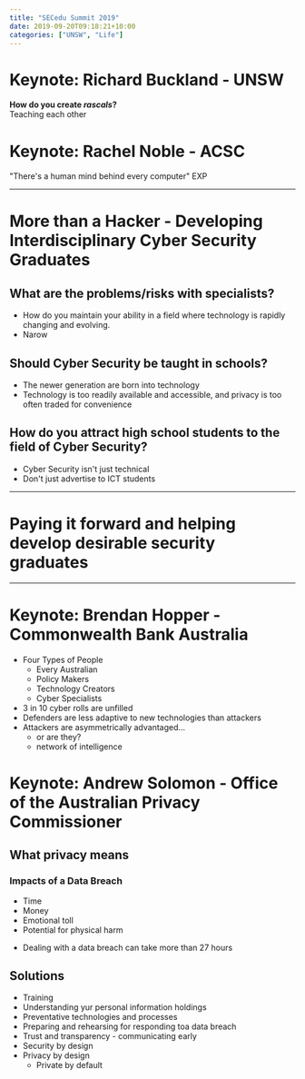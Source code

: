 ```yaml
---
title: "SECedu Summit 2019"
date: 2019-09-20T09:18:21+10:00
categories: ["UNSW", "Life"]
---
```


# Keynote: Richard Buckland - UNSW

**How do you create _rascals_?**  
Teaching each other

# Keynote: Rachel Noble - ACSC

"There's a human mind behind every computer"
EXP

---

# More than a Hacker - Developing Interdisciplinary Cyber Security Graduates

## What are the problems/risks with specialists?

- How do you maintain your ability in a field where technology is rapidly changing and evolving.
- Narow

## Should Cyber Security be taught in schools?

- The newer generation are born into technology
- Technology is too readily available and accessible, and privacy is too often traded for convenience

## How do you attract high school students to the field of Cyber Security?

- Cyber Security isn't just technical
- Don't just advertise to ICT students

---

# Paying it forward and helping develop desirable security graduates

---

# Keynote: Brendan Hopper - Commonwealth Bank Australia

- Four Types of People
  - Every Australian
  - Policy Makers
  - Technology Creators
  - Cyber Specialists
- 3 in 10 cyber rolls are unfilled
- Defenders are less adaptive to new technologies than attackers
- Attackers are asymmetrically advantaged...
  - or are they?
  - network of intelligence

# Keynote: Andrew Solomon - Office of the Australian Privacy Commissioner

## What privacy means

### Impacts of a Data Breach

- Time
- Money
- Emotional toll
- Potential for physical harm

* Dealing with a data breach can take more than 27 hours

<!-- ## Challenges in the current environment -->

## Solutions

- Training
- Understanding yur personal information holdings
- Preventative technologies and processes
- Preparing and rehearsing for responding toa data breach
- Trust and transparency - communicating early
- Security by design
- Privacy by design
  - Private by default

<!-- ## How privacy interfaces with cyber security -->
